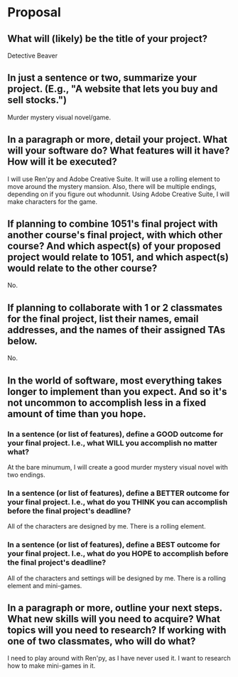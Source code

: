 # Proposal

## What will (likely) be the title of your project?

Detective Beaver

## In just a sentence or two, summarize your project. (E.g., "A website that lets you buy and sell stocks.")

Murder mystery visual novel/game.

## In a paragraph or more, detail your project. What will your software do? What features will it have? How will it be executed?

I will use Ren'py and Adobe Creative Suite. It will use a rolling element to move around the mystery mansion. Also, there will be multiple endings, depending on if you figure out whodunnit. Using Adobe Creative Suite, I will make characters for the game. 

## If planning to combine 1051's final project with another course's final project, with which other course? And which aspect(s) of your proposed project would relate to 1051, and which aspect(s) would relate to the other course?

No.

## If planning to collaborate with 1 or 2 classmates for the final project, list their names, email addresses, and the names of their assigned TAs below.

No.

## In the world of software, most everything takes longer to implement than you expect. And so it's not uncommon to accomplish less in a fixed amount of time than you hope.

### In a sentence (or list of features), define a GOOD outcome for your final project. I.e., what WILL you accomplish no matter what?

At the bare minumum, I will create a good murder mystery visual novel with two endings. 

### In a sentence (or list of features), define a BETTER outcome for your final project. I.e., what do you THINK you can accomplish before the final project's deadline?

All of the characters are designed by me. There is a rolling element.

### In a sentence (or list of features), define a BEST outcome for your final project. I.e., what do you HOPE to accomplish before the final project's deadline?

All of the characters and settings will be designed by me. There is a rolling element and mini-games.

## In a paragraph or more, outline your next steps. What new skills will you need to acquire? What topics will you need to research? If working with one of two classmates, who will do what?

I need to play around with Ren'py, as I have never used it. I want to research how to make mini-games in it.
